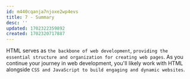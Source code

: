 ```yaml
---
id: m440cqanja7njoxe2wp4evs
title: 7 - Summary
desc: ''
updated: 1702322359892
created: 1702320717887
---
```


HTML serves as `the backbone of web development`, `providing the essential structure and organization for creating web pages`. As you continue your journey in web development, you'll likely work with HTML alongside `CSS and JavaScript to build engaging and dynamic websites`.